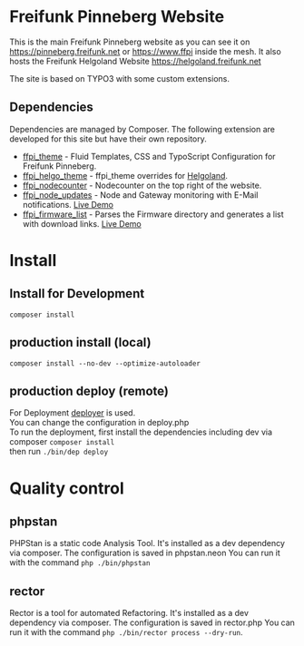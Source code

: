 # Freifunk Pinneberg Website
This is the main Freifunk Pinneberg website as you can see it on https://pinneberg.freifunk.net or https://www.ffpi inside the mesh.
It also hosts the Freifunk Helgoland Website https://helgoland.freifunk.net

The site is based on TYPO3 with some custom extensions.

## Dependencies
Dependencies are managed by Composer. The following extension are developed for this site but have their own repository.

* [ffpi_theme](https://github.com/freifunk-pinneberg/typo3-tx_ffpi_theme) - Fluid Templates, CSS and TypoScript Configuration for Freifunk Pinneberg.
* [ffpi_helgo_theme](https://github.com/freifunk-pinneberg/typo3-tx_ffpi_helgo_theme) - ffpi_theme overrides for [Helgoland](https://helgoland.freifunk.net).
* [ffpi_nodecounter](https://github.com/freifunk-pinneberg/typo3-tx_ffpi_nodecounter) - Nodecounter on the top right of the website.
* [ffpi_node_updates](https://github.com/freifunk-pinneberg/typo3-tx_ffpi_node_updates) - Node and Gateway monitoring with E-Mail notifications. [Live Demo](https://pinneberg.freifunk.net/knoten-benachrichtigungen)
* [ffpi_firmware_list](https://github.com/freifunk-pinneberg/typo3-tx_ffpi_firmware_list) - Parses the Firmware directory and generates a list with download links. [Live Demo](https://pinneberg.freifunk.net/firmware)

# Install
## Install for Development
`composer install`

## production install (local)
`composer install --no-dev --optimize-autoloader`

## production deploy (remote)
For Deployment [deployer](https://github.com/deployphp/deployer) is used.  
You can change the configuration in deploy.php  
To run the deployment, first install the dependencies including dev via composer `composer install`  
then run `./bin/dep deploy`

# Quality control
## phpstan
PHPStan is a static code Analysis Tool. It's installed as a dev dependency via composer. The configuration is saved in phpstan.neon
You can run it with the command `php ./bin/phpstan`

## rector
Rector is a tool for automated Refactoring. It's installed as a dev dependency via composer. The configuration is saved in rector.php
You can run it with the command `php ./bin/rector process --dry-run`.
